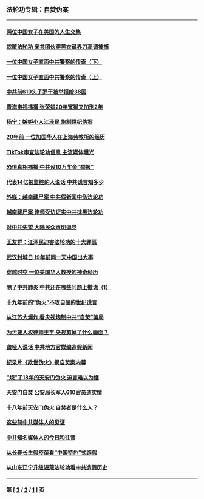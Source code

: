 ### 法轮功专辑：自焚伪案
---
#### [两位中国女子在美国的人生交集](../../pages/nf5562/n13156138.md?08170430) 
#### [栽赃法轮功 亲共团伙穿黑衣藏界刀高调被捕](../../pages/nf5562/n13073780.md?08170430) 
#### [一位中国女子直面中共警察的传奇（下）](../../pages/nf5562/n12989706.md?08170430) 
#### [一位中国女子直面中共警察的传奇（上）](../../pages/nf5562/n12985072.md?08170430) 
#### [中共前610头子罗干被举报给38国](../../pages/nf5562/n12975419.md?08170430) 
#### [青海电视插播 张荣娟20年冤狱又加刑2年](../../pages/nf5562/n12738166.md?08170430) 
#### [杨宁：嫉妒小人江泽民 炮制世纪伪案](../../pages/nf5562/n12724108.md?08170430) 
#### [20年前 一位加国华人在上海劳教所的经历](../../pages/nf5562/n12707932.md?08170430) 
#### [TikTok审查法轮功信息 主流媒体曝光](../../pages/nf5562/n12362336.md?08170430) 
#### [恐惧真相插播 中共设10万奖金“举报”](../../pages/nf5562/n12306396.md?08170430) 
#### [代表14亿被监控的人说话 中共谎言知多少](../../pages/nf5562/n12297484.md?08170430) 
#### [外媒：越南藏尸案 中共假新闻中伤法轮功](../../pages/nf5562/n12264411.md?08170430) 
#### [越南藏尸案 律师受访证实中共抹黑法轮功](../../pages/nf5562/n12261878.md?08170430) 
#### [对中共失望 大陆民众声明退党](../../pages/nf5562/n12187315.md?08170430) 
#### [王友群：江泽民迫害法轮功的十大罪恶](../../pages/nf5562/n12169074.md?08170430) 
#### [武汉封城日 19年前同一天中国出大事](../../pages/nf5562/n12150901.md?08170430) 
#### [穿越时空  一位美国华人教授的神奇经历](../../pages/nf5562/n12097460.md?08170430) 
#### [除了中共肺炎 中共还在哪些问题上撒谎（1）](../../pages/nf5562/n11955770.md?08170430) 
#### [十九年前的“伪火”不攻自破的世纪谎言](../../pages/nf5562/n11813238.md?08170430) 
#### [从江苏大爆炸 看央视炮制中共“自焚”骗局](../../pages/nf5562/n11140275.md?08170430) 
#### [为污蔑人权律师王宇 央视剪掉了什么画面？](../../pages/nf5562/n11130142.md?08170430) 
#### [聋哑人说话 中共地方官媒编造假新闻](../../pages/nf5562/n11006067.md?08170430) 
#### [纪录片《欺世伪火》揭自焚案内幕](../../pages/nf5562/n11002664.md?08170430) 
#### [“烧”了18年的天安门伪火 迫害难以为继](../../pages/nf5562/n10996660.md?08170430) 
#### [天安门自焚 公安局长军人610官员道实情](../../pages/nf5562/n10997098.md?08170430) 
#### [十八年前天安门伪火 自焚者是什么人？](../../pages/nf5562/n10996556.md?08170430) 
#### [这些前中共媒体人的见证](../../pages/nf5562/n10845276.md?08170430) 
#### [中共知名媒体人的今日和往昔](../../pages/nf5562/n10843569.md?08170430) 
#### [从长春长生假疫苗看“中国特色”式造假](../../pages/nf5562/n10684053.md?08170430) 
#### [从山东辽宁升级诬蔑法轮功看中共造假历史](../../pages/nf5562/n10668272.md?08170430) 

---
#### 第 [ [3](./3.md?08170430) / [2](./2.md?08170430) / [1](./1.md?08170430) ] 页
